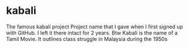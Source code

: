 # kabali
The famous kabali project
Project name that I gave when I first signed up with GitHub. I left it there intact for 2 years. 
Btw Kabali is the name of a Tamil Movie.
It outlines class struggle in Malaysia during the 1950s

